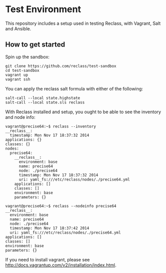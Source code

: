 Test Environment
================

This repository includes a setup used in testing Reclass, with Vagrant, Salt and
Ansible.


How to get started
------------------

Spin up the sandbox:

    git clone https://github.com/reclass/test-sandbox
    cd test-sandbox
    vagrant up
    vagrant ssh


You can apply the reclass salt formula with either of the following:

    salt-call --local state.highstate
    salt-call --local state.sls reclass


With Reclass installed and setup, you ought to be able to see the inventory
and node info:

    vagrant@precise64:~$ reclass --inventory
    __reclass__:
      timestamp: Mon Nov 17 18:37:32 2014
    applications: {}
    classes: {}
    nodes:
      precise64:
        __reclass__:
          environment: base
          name: precise64
          node: ./precise64
          timestamp: Mon Nov 17 18:37:32 2014
          uri: yaml_fs:///etc/reclass/nodes/./precise64.yml
        applications: []
        classes: []
        environment: base
        parameters: {}

    vagrant@precise64:~$ reclass --nodeinfo precise64
    __reclass__:
      environment: base
      name: precise64
      node: ./precise64
      timestamp: Mon Nov 17 18:37:42 2014
      uri: yaml_fs:///etc/reclass/nodes/./precise64.yml
    applications: []
    classes: []
    environment: base
    parameters: {}


If you need to install vagrant, please see
http://docs.vagrantup.com/v2/installation/index.html.
